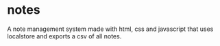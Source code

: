 # notes
A note management system made with html, css and javascript that uses localstore and exports a csv of all notes.
